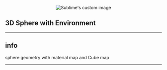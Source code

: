 <p align="center">
    <img src="https://raw.githubusercontent.com/hillelcoren/invoice-ninja/master/public/images/round_logo.png" alt="Sublime's custom image"/>
</p>

## 3D Sphere with Environment

---

## info

sphere geometry with material map and Cube map

---

